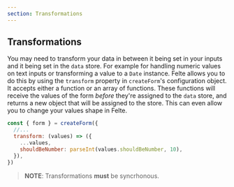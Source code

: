 ```yaml
---
section: Transformations
---
```


## Transformations

You may need to transform your data in between it being set in your inputs and it being set in the `data` store. For example for handling numeric values on text inputs or transforming a value to a `Date` instance. Felte allows you to do this by using the `transform` property in `createForm`'s configuration object. It accepts either a function or an array of functions. These functions will receive the values of the form _before_ they're assigned to the `data` store, and returns a new object that will be assigned to the store. This can even allow you to change your values shape in Felte.

```javascript
const { form } = createForm({
  //...
  transform: (values) => ({
    ...values,
    shouldBeNumber: parseInt(values.shouldBeNumber, 10),
  }),
})
```

> **NOTE**: Transformations **must** be syncrhonous.
